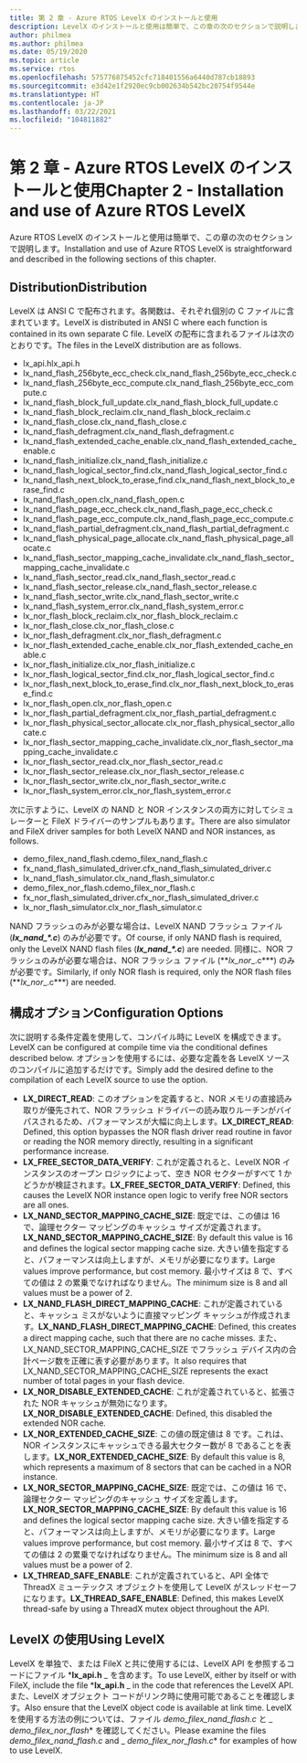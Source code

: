 ```yaml
---
title: 第 2 章 - Azure RTOS LevelX のインストールと使用
description: LevelX のインストールと使用は簡単で、この章の次のセクションで説明します。
author: philmea
ms.author: philmea
ms.date: 05/19/2020
ms.topic: article
ms.service: rtos
ms.openlocfilehash: 575776875452cfc718401556a6440d787cb18893
ms.sourcegitcommit: e3d42e1f2920ec9cb002634b542bc20754f9544e
ms.translationtype: HT
ms.contentlocale: ja-JP
ms.lasthandoff: 03/22/2021
ms.locfileid: "104811882"
---
```

# <a name="chapter-2---installation-and-use-of-azure-rtos-levelx"></a><span data-ttu-id="f08e2-103">第 2 章 - Azure RTOS LevelX のインストールと使用</span><span class="sxs-lookup"><span data-stu-id="f08e2-103">Chapter 2 - Installation and use of Azure RTOS LevelX</span></span>

<span data-ttu-id="f08e2-104">Azure RTOS LevelX のインストールと使用は簡単で、この章の次のセクションで説明します。</span><span class="sxs-lookup"><span data-stu-id="f08e2-104">Installation and use of Azure RTOS LevelX is straightforward and described in the following sections of this chapter.</span></span>

## <a name="distribution"></a><span data-ttu-id="f08e2-105">Distribution</span><span class="sxs-lookup"><span data-stu-id="f08e2-105">Distribution</span></span>

<span data-ttu-id="f08e2-106">LevelX は ANSI C で配布されます。各関数は、それぞれ個別の C ファイルに含まれています。</span><span class="sxs-lookup"><span data-stu-id="f08e2-106">LevelX is distributed in ANSI C where each function is contained in its own separate C file.</span></span> <span data-ttu-id="f08e2-107">LevelX の配布に含まれるファイルは次のとおりです。</span><span class="sxs-lookup"><span data-stu-id="f08e2-107">The files in the LevelX distribution are as follows.</span></span>
- <span data-ttu-id="f08e2-108">lx_api.h</span><span class="sxs-lookup"><span data-stu-id="f08e2-108">lx_api.h</span></span>
- <span data-ttu-id="f08e2-109">lx_nand_flash_256byte_ecc_check.c</span><span class="sxs-lookup"><span data-stu-id="f08e2-109">lx_nand_flash_256byte_ecc_check.c</span></span>
- <span data-ttu-id="f08e2-110">lx_nand_flash_256byte_ecc_compute.c</span><span class="sxs-lookup"><span data-stu-id="f08e2-110">lx_nand_flash_256byte_ecc_compute.c</span></span>
- <span data-ttu-id="f08e2-111">lx_nand_flash_block_full_update.c</span><span class="sxs-lookup"><span data-stu-id="f08e2-111">lx_nand_flash_block_full_update.c</span></span>
- <span data-ttu-id="f08e2-112">lx_nand_flash_block_reclaim.c</span><span class="sxs-lookup"><span data-stu-id="f08e2-112">lx_nand_flash_block_reclaim.c</span></span>
- <span data-ttu-id="f08e2-113">lx_nand_flash_close.c</span><span class="sxs-lookup"><span data-stu-id="f08e2-113">lx_nand_flash_close.c</span></span>
- <span data-ttu-id="f08e2-114">lx_nand_flash_defragment.c</span><span class="sxs-lookup"><span data-stu-id="f08e2-114">lx_nand_flash_defragment.c</span></span>  
- <span data-ttu-id="f08e2-115">lx_nand_flash_extended_cache_enable.c</span><span class="sxs-lookup"><span data-stu-id="f08e2-115">lx_nand_flash_extended_cache_enable.c</span></span>
- <span data-ttu-id="f08e2-116">lx_nand_flash_initialize.c</span><span class="sxs-lookup"><span data-stu-id="f08e2-116">lx_nand_flash_initialize.c</span></span>
- <span data-ttu-id="f08e2-117">lx_nand_flash_logical_sector_find.c</span><span class="sxs-lookup"><span data-stu-id="f08e2-117">lx_nand_flash_logical_sector_find.c</span></span>
- <span data-ttu-id="f08e2-118">lx_nand_flash_next_block_to_erase_find.c</span><span class="sxs-lookup"><span data-stu-id="f08e2-118">lx_nand_flash_next_block_to_erase_find.c</span></span>
- <span data-ttu-id="f08e2-119">lx_nand_flash_open.c</span><span class="sxs-lookup"><span data-stu-id="f08e2-119">lx_nand_flash_open.c</span></span>
- <span data-ttu-id="f08e2-120">lx_nand_flash_page_ecc_check.c</span><span class="sxs-lookup"><span data-stu-id="f08e2-120">lx_nand_flash_page_ecc_check.c</span></span>
- <span data-ttu-id="f08e2-121">lx_nand_flash_page_ecc_compute.c</span><span class="sxs-lookup"><span data-stu-id="f08e2-121">lx_nand_flash_page_ecc_compute.c</span></span>  
- <span data-ttu-id="f08e2-122">lx_nand_flash_partial_defragment.c</span><span class="sxs-lookup"><span data-stu-id="f08e2-122">lx_nand_flash_partial_defragment.c</span></span>
- <span data-ttu-id="f08e2-123">lx_nand_flash_physical_page_allocate.c</span><span class="sxs-lookup"><span data-stu-id="f08e2-123">lx_nand_flash_physical_page_allocate.c</span></span>
- <span data-ttu-id="f08e2-124">lx_nand_flash_sector_mapping_cache_invalidate.c</span><span class="sxs-lookup"><span data-stu-id="f08e2-124">lx_nand_flash_sector_mapping_cache_invalidate.c</span></span>
- <span data-ttu-id="f08e2-125">lx_nand_flash_sector_read.c</span><span class="sxs-lookup"><span data-stu-id="f08e2-125">lx_nand_flash_sector_read.c</span></span>
- <span data-ttu-id="f08e2-126">lx_nand_flash_sector_release.c</span><span class="sxs-lookup"><span data-stu-id="f08e2-126">lx_nand_flash_sector_release.c</span></span>
- <span data-ttu-id="f08e2-127">lx_nand_flash_sector_write.c</span><span class="sxs-lookup"><span data-stu-id="f08e2-127">lx_nand_flash_sector_write.c</span></span>
- <span data-ttu-id="f08e2-128">lx_nand_flash_system_error.c</span><span class="sxs-lookup"><span data-stu-id="f08e2-128">lx_nand_flash_system_error.c</span></span>
- <span data-ttu-id="f08e2-129">lx_nor_flash_block_reclaim.c</span><span class="sxs-lookup"><span data-stu-id="f08e2-129">lx_nor_flash_block_reclaim.c</span></span>
- <span data-ttu-id="f08e2-130">lx_nor_flash_close.c</span><span class="sxs-lookup"><span data-stu-id="f08e2-130">lx_nor_flash_close.c</span></span>
- <span data-ttu-id="f08e2-131">lx_nor_flash_defragment.c</span><span class="sxs-lookup"><span data-stu-id="f08e2-131">lx_nor_flash_defragment.c</span></span>  
- <span data-ttu-id="f08e2-132">lx_nor_flash_extended_cache_enable.c</span><span class="sxs-lookup"><span data-stu-id="f08e2-132">lx_nor_flash_extended_cache_enable.c</span></span>
- <span data-ttu-id="f08e2-133">lx_nor_flash_initialize.c</span><span class="sxs-lookup"><span data-stu-id="f08e2-133">lx_nor_flash_initialize.c</span></span>
- <span data-ttu-id="f08e2-134">lx_nor_flash_logical_sector_find.c</span><span class="sxs-lookup"><span data-stu-id="f08e2-134">lx_nor_flash_logical_sector_find.c</span></span>
- <span data-ttu-id="f08e2-135">lx_nor_flash_next_block_to_erase_find.c</span><span class="sxs-lookup"><span data-stu-id="f08e2-135">lx_nor_flash_next_block_to_erase_find.c</span></span>
- <span data-ttu-id="f08e2-136">lx_nor_flash_open.c</span><span class="sxs-lookup"><span data-stu-id="f08e2-136">lx_nor_flash_open.c</span></span>
- <span data-ttu-id="f08e2-137">lx_nor_flash_partial_defragment.c</span><span class="sxs-lookup"><span data-stu-id="f08e2-137">lx_nor_flash_partial_defragment.c</span></span>
- <span data-ttu-id="f08e2-138">lx_nor_flash_physical_sector_allocate.c</span><span class="sxs-lookup"><span data-stu-id="f08e2-138">lx_nor_flash_physical_sector_allocate.c</span></span>
- <span data-ttu-id="f08e2-139">lx_nor_flash_sector_mapping_cache_invalidate.c</span><span class="sxs-lookup"><span data-stu-id="f08e2-139">lx_nor_flash_sector_mapping_cache_invalidate.c</span></span>
- <span data-ttu-id="f08e2-140">lx_nor_flash_sector_read.c</span><span class="sxs-lookup"><span data-stu-id="f08e2-140">lx_nor_flash_sector_read.c</span></span>
- <span data-ttu-id="f08e2-141">lx_nor_flash_sector_release.c</span><span class="sxs-lookup"><span data-stu-id="f08e2-141">lx_nor_flash_sector_release.c</span></span>
- <span data-ttu-id="f08e2-142">lx_nor_flash_sector_write.c</span><span class="sxs-lookup"><span data-stu-id="f08e2-142">lx_nor_flash_sector_write.c</span></span>
- <span data-ttu-id="f08e2-143">lx_nor_flash_system_error.c</span><span class="sxs-lookup"><span data-stu-id="f08e2-143">lx_nor_flash_system_error.c</span></span>

<span data-ttu-id="f08e2-144">次に示すように、LevelX の NAND と NOR インスタンスの両方に対してシミュレーターと FileX ドライバーのサンプルもあります。</span><span class="sxs-lookup"><span data-stu-id="f08e2-144">There are also simulator and FileX driver samples for both LevelX NAND and NOR instances, as follows.</span></span>

- <span data-ttu-id="f08e2-145">demo_filex_nand_flash.c</span><span class="sxs-lookup"><span data-stu-id="f08e2-145">demo_filex_nand_flash.c</span></span>  
- <span data-ttu-id="f08e2-146">fx_nand_flash_simulated_driver.c</span><span class="sxs-lookup"><span data-stu-id="f08e2-146">fx_nand_flash_simulated_driver.c</span></span>
- <span data-ttu-id="f08e2-147">lx_nand_flash_simulator.c</span><span class="sxs-lookup"><span data-stu-id="f08e2-147">lx_nand_flash_simulator.c</span></span>
- <span data-ttu-id="f08e2-148">demo_filex_nor_flash.c</span><span class="sxs-lookup"><span data-stu-id="f08e2-148">demo_filex_nor_flash.c</span></span>  
- <span data-ttu-id="f08e2-149">fx_nor_flash_simulated_driver.c</span><span class="sxs-lookup"><span data-stu-id="f08e2-149">fx_nor_flash_simulated_driver.c</span></span>
- <span data-ttu-id="f08e2-150">lx_nor_flash_simulator.c</span><span class="sxs-lookup"><span data-stu-id="f08e2-150">lx_nor_flash_simulator.c</span></span>

<span data-ttu-id="f08e2-151">NAND フラッシュのみが必要な場合は、LevelX NAND フラッシュ ファイル (***lx_nand_\*.c***) のみが必要です。</span><span class="sxs-lookup"><span data-stu-id="f08e2-151">Of course, if only NAND flash is required, only the LevelX NAND flash files (***lx_nand_\*.c***) are needed.</span></span> <span data-ttu-id="f08e2-152">同様に、NOR フラッシュのみが必要な場合は、NOR フラッシュ ファイル (\*\*_lx_nor_\_.c\*\*\*) のみが必要です。</span><span class="sxs-lookup"><span data-stu-id="f08e2-152">Similarly, if only NOR flash is required, only the NOR flash files (\*\*_lx_nor_\_.c\*\*\*) are needed.</span></span>

## <a name="configuration-options"></a><span data-ttu-id="f08e2-153">構成オプション</span><span class="sxs-lookup"><span data-stu-id="f08e2-153">Configuration Options</span></span>

<span data-ttu-id="f08e2-154">次に説明する条件定義を使用して、コンパイル時に LevelX を構成できます。</span><span class="sxs-lookup"><span data-stu-id="f08e2-154">LevelX can be configured at compile time via the conditional defines described below.</span></span> <span data-ttu-id="f08e2-155">オプションを使用するには、必要な定義を各 LevelX ソースのコンパイルに追加するだけです。</span><span class="sxs-lookup"><span data-stu-id="f08e2-155">Simply add the desired define to the compilation of each LevelX source to use the option.</span></span>

- <span data-ttu-id="f08e2-156">**LX_DIRECT_READ**: このオプションを定義すると、NOR メモリの直接読み取りが優先されて、NOR フラッシュ ドライバーの読み取りルーチンがバイパスされるため、パフォーマンスが大幅に向上します。</span><span class="sxs-lookup"><span data-stu-id="f08e2-156">**LX_DIRECT_READ**:  Defined, this option bypasses the NOR flash driver read routine in favor or reading the NOR memory directly, resulting in a significant performance increase.</span></span>
- <span data-ttu-id="f08e2-157">**LX_FREE_SECTOR_DATA_VERIFY**: これが定義されると、LevelX NOR インスタンスのオープン ロジックによって、空き NOR セクターがすべて 1 かどうかが検証されます。</span><span class="sxs-lookup"><span data-stu-id="f08e2-157">**LX_FREE_SECTOR_DATA_VERIFY**: Defined, this causes the LevelX NOR instance open logic to verify free NOR sectors are all ones.</span></span>
- <span data-ttu-id="f08e2-158">**LX_NAND_SECTOR_MAPPING_CACHE_SIZE**: 既定では、この値は 16 で、論理セクター マッピングのキャッシュ サイズが定義されます。</span><span class="sxs-lookup"><span data-stu-id="f08e2-158">**LX_NAND_SECTOR_MAPPING_CACHE_SIZE**:  By default this value is 16 and defines the logical sector mapping cache size.</span></span> <span data-ttu-id="f08e2-159">大きい値を指定すると、パフォーマンスは向上しますが、メモリが必要になります。</span><span class="sxs-lookup"><span data-stu-id="f08e2-159">Large values improve performance, but cost memory.</span></span> <span data-ttu-id="f08e2-160">最小サイズは 8 で、すべての値は 2 の累乗でなければなりません。</span><span class="sxs-lookup"><span data-stu-id="f08e2-160">The minimum size is 8 and all values must be a power of 2.</span></span>
- <span data-ttu-id="f08e2-161">**LX_NAND_FLASH_DIRECT_MAPPING_CACHE**: これが定義されていると、キャッシュ ミスがないように直接マッピング キャッシュが作成されます。</span><span class="sxs-lookup"><span data-stu-id="f08e2-161">**LX_NAND_FLASH_DIRECT_MAPPING_CACHE**: Defined, this creates a direct mapping cache, such that there are no cache misses.</span></span> <span data-ttu-id="f08e2-162">また、LX_NAND_SECTOR_MAPPING_CACHE_SIZE でフラッシュ デバイス内の合計ページ数を正確に表す必要があります。</span><span class="sxs-lookup"><span data-stu-id="f08e2-162">It also requires that LX_NAND_SECTOR_MAPPING_CACHE_SIZE represents the exact number of total pages in your flash device.</span></span>
- <span data-ttu-id="f08e2-163">**LX_NOR_DISABLE_EXTENDED_CACHE**: これが定義されていると、拡張された NOR キャッシュが無効になります。</span><span class="sxs-lookup"><span data-stu-id="f08e2-163">**LX_NOR_DISABLE_EXTENDED_CACHE**: Defined, this disabled the extended NOR cache.</span></span>
- <span data-ttu-id="f08e2-164">**LX_NOR_EXTENDED_CACHE_SIZE**: この値の既定値は 8 です。これは、NOR インスタンスにキャッシュできる最大セクター数が 8 であることを表します。</span><span class="sxs-lookup"><span data-stu-id="f08e2-164">**LX_NOR_EXTENDED_CACHE_SIZE**: By default this value is 8, which represents a maximum of 8 sectors that can be cached in a NOR instance.</span></span>
- <span data-ttu-id="f08e2-165">**LX_NOR_SECTOR_MAPPING_CACHE_SIZE**: 既定では、この値は 16 で、論理セクター マッピングのキャッシュ サイズを定義します。</span><span class="sxs-lookup"><span data-stu-id="f08e2-165">**LX_NOR_SECTOR_MAPPING_CACHE_SIZE**: By default this value is 16 and defines the logical sector mapping cache size.</span></span> <span data-ttu-id="f08e2-166">大きい値を指定すると、パフォーマンスは向上しますが、メモリが必要になります。</span><span class="sxs-lookup"><span data-stu-id="f08e2-166">Large values improve performance, but cost memory.</span></span> <span data-ttu-id="f08e2-167">最小サイズは 8 で、すべての値は 2 の累乗でなければなりません。</span><span class="sxs-lookup"><span data-stu-id="f08e2-167">The minimum size is 8 and all values must be a power of 2.</span></span>
- <span data-ttu-id="f08e2-168">**LX_THREAD_SAFE_ENABLE**: これが定義されていると、API 全体で ThreadX ミューテックス オブジェクトを使用して LevelX がスレッドセーフになります。</span><span class="sxs-lookup"><span data-stu-id="f08e2-168">**LX_THREAD_SAFE_ENABLE**: Defined, this makes LevelX thread-safe by using a ThreadX mutex object throughout the API.</span></span>

## <a name="using-levelx"></a><span data-ttu-id="f08e2-169">LevelX の使用</span><span class="sxs-lookup"><span data-stu-id="f08e2-169">Using LevelX</span></span>

<span data-ttu-id="f08e2-170">LevelX を単独で、または FileX と共に使用するには、LevelX API を参照するコードにファイル \***lx_api.h** _ を含めます。</span><span class="sxs-lookup"><span data-stu-id="f08e2-170">To use LevelX, either by itself or with FileX, include the file \***lx_api.h** _ in the code that references the LevelX API.</span></span> <span data-ttu-id="f08e2-171">また、LevelX オブジェクト コードがリンク時に使用可能であることを確認します。</span><span class="sxs-lookup"><span data-stu-id="f08e2-171">Also ensure that the LevelX object code is available at link time.</span></span> <span data-ttu-id="f08e2-172">LevelX を使用する方法の例については、ファイル _*_demo_filex_nand_flash.c_*_ と _ *_demo_filex_nor_flash_*\* を確認してください。</span><span class="sxs-lookup"><span data-stu-id="f08e2-172">Please examine the files _*_demo_filex_nand_flash.c_*_ and _ *_demo_filex_nor_flash.c_*\* for examples of how to use LevelX.</span></span>
